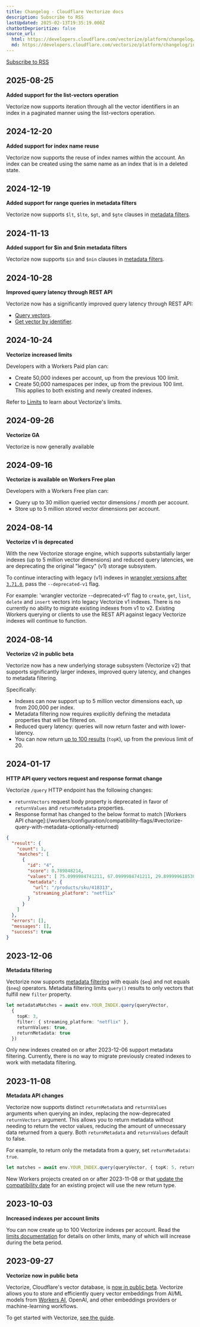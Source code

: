 ```yaml
---
title: Changelog · Cloudflare Vectorize docs
description: Subscribe to RSS
lastUpdated: 2025-02-13T19:35:19.000Z
chatbotDeprioritize: false
source_url:
  html: https://developers.cloudflare.com/vectorize/platform/changelog/
  md: https://developers.cloudflare.com/vectorize/platform/changelog/index.md
---
```


[Subscribe to RSS](https://developers.cloudflare.com/vectorize/platform/changelog/index.xml)

## 2025-08-25

**Added support for the list-vectors operation**

Vectorize now supports iteration through all the vector identifiers in an index in a paginated manner using the list-vectors operation.

## 2024-12-20

**Added support for index name reuse**

Vectorize now supports the reuse of index names within the account. An index can be created using the same name as an index that is in a deleted state.

## 2024-12-19

**Added support for range queries in metadata filters**

Vectorize now supports `$lt`, `$lte`, `$gt`, and `$gte` clauses in [metadata filters](https://developers.cloudflare.com/vectorize/reference/metadata-filtering/).

## 2024-11-13

**Added support for $in and $nin metadata filters**

Vectorize now supports `$in` and `$nin` clauses in [metadata filters](https://developers.cloudflare.com/vectorize/reference/metadata-filtering/).

## 2024-10-28

**Improved query latency through REST API**

Vectorize now has a significantly improved query latency through REST API:

* [Query vectors](https://developers.cloudflare.com/api/resources/vectorize/subresources/indexes/methods/query/).
* [Get vector by identifier](https://developers.cloudflare.com/api/resources/vectorize/subresources/indexes/methods/get_by_ids/).

## 2024-10-24

**Vectorize increased limits**

Developers with a Workers Paid plan can:

* Create 50,000 indexes per account, up from the previous 100 limit.
* Create 50,000 namespaces per index, up from the previous 100 limt. This applies to both existing and newly created indexes.

Refer to [Limits](https://developers.cloudflare.com/vectorize/platform/limits/) to learn about Vectorize's limits.

## 2024-09-26

**Vectorize GA**

Vectorize is now generally available

## 2024-09-16

**Vectorize is available on Workers Free plan**

Developers with a Workers Free plan can:

* Query up to 30 million queried vector dimensions / month per account.
* Store up to 5 million stored vector dimensions per account.

## 2024-08-14

**Vectorize v1 is deprecated**

With the new Vectorize storage engine, which supports substantially larger indexes (up to 5 million vector dimensions) and reduced query latencies, we are deprecating the original "legacy" (v1) storage subsystem.

To continue interacting with legacy (v1) indexes in [wrangler versions after `3.71.0`](https://github.com/cloudflare/workers-sdk/releases/tag/wrangler%403.71.0), pass the `--deprecated-v1` flag.

For example: 'wrangler vectorize --deprecated-v1' flag to `create`, `get`, `list`, `delete` and `insert` vectors into legacy Vectorize v1 indexes. There is no currently no ability to migrate existing indexes from v1 to v2. Existing Workers querying or clients to use the REST API against legacy Vectorize indexes will continue to function.

## 2024-08-14

**Vectorize v2 in public beta**

Vectorize now has a new underlying storage subsystem (Vectorize v2) that supports significantly larger indexes, improved query latency, and changes to metadata filtering.

Specifically:

* Indexes can now support up to 5 million vector dimensions each, up from 200,000 per index.
* Metadata filtering now requires explicitly defining the metadata properties that will be filtered on.
* Reduced query latency: queries will now return faster and with lower-latency.
* You can now return [up to 100 results](https://developers.cloudflare.com/vectorize/reference/client-api/#query-vectors) (`topK`), up from the previous limit of 20.

## 2024-01-17

**HTTP API query vectors request and response format change**

Vectorize `/query` HTTP endpoint has the following changes:

* `returnVectors` request body property is deprecated in favor of `returnValues` and `returnMetadata` properties.
* Response format has changed to the below format to match \[Workers API change]:(/workers/configuration/compatibility-flags/#vectorize-query-with-metadata-optionally-returned)

```json
{
  "result": {
    "count": 1,
    "matches": [
      {
        "id": "4",
        "score": 0.789848214,
        "values": [ 75.0999984741211, 67.0999984741211, 29.899999618530273],
        "metadata": {
          "url": "/products/sku/418313",
          "streaming_platform": "netflix"
        }
      }
    ]
  },
  "errors": [],
  "messages": [],
  "success": true
}
```

## 2023-12-06

**Metadata filtering**

Vectorize now supports [metadata filtering](https://developers.cloudflare.com/vectorize/reference/metadata-filtering) with equals (`$eq`) and not equals (`$neq`) operators. Metadata filtering limits `query()` results to only vectors that fulfill new `filter` property.

```ts
let metadataMatches = await env.YOUR_INDEX.query(queryVector,
  {
    topK: 3,
    filter: { streaming_platform: "netflix" },
    returnValues: true,
    returnMetadata: true
  })
```

Only new indexes created on or after 2023-12-06 support metadata filtering. Currently, there is no way to migrate previously created indexes to work with metadata filtering.

## 2023-11-08

**Metadata API changes**

Vectorize now supports distinct `returnMetadata` and `returnValues` arguments when querying an index, replacing the now-deprecated `returnVectors` argument. This allows you to return metadata without needing to return the vector values, reducing the amount of unnecessary data returned from a query. Both `returnMetadata` and `returnValues` default to false.

For example, to return only the metadata from a query, set `returnMetadata: true`.

```ts
let matches = await env.YOUR_INDEX.query(queryVector, { topK: 5, returnMetadata: true })
```

New Workers projects created on or after 2023-11-08 or that [update the compatibility date](https://developers.cloudflare.com/workers/configuration/compatibility-dates/) for an existing project will use the new return type.

## 2023-10-03

**Increased indexes per account limits**

You can now create up to 100 Vectorize indexes per account. Read the [limits documentation](https://developers.cloudflare.com/vectorize/platform/limits/) for details on other limits, many of which will increase during the beta period.

## 2023-09-27

**Vectorize now in public beta**

Vectorize, Cloudflare's vector database, is [now in public beta](https://blog.cloudflare.com/vectorize-vector-database-open-beta/). Vectorize allows you to store and efficiently query vector embeddings from AI/ML models from [Workers AI](https://developers.cloudflare.com/workers-ai/), OpenAI, and other embeddings providers or machine-learning workflows.

To get started with Vectorize, [see the guide](https://developers.cloudflare.com/vectorize/get-started/).
